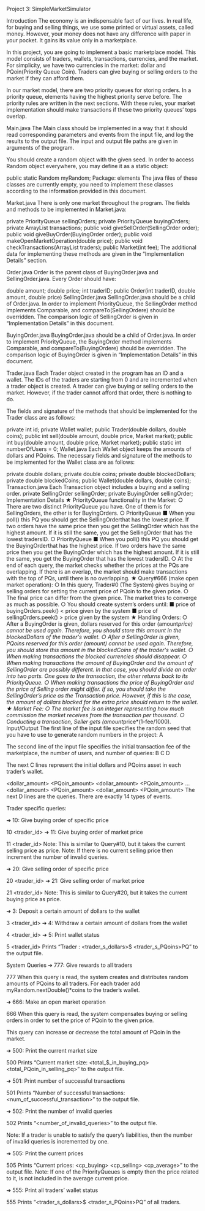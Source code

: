 
Project 3: SimpleMarketSimulator

Introduction
The economy is an indispensable fact of our lives. In real life, for buying and selling things, we use some printed or virtual assets, called money. However, your money does not have any difference with paper in your pocket. It gains its value only in a marketplace.

In this project, you are going to implement a basic marketplace model. This model consists of traders, wallets, transactions, currencies, and the market. For simplicity, we have two currencies in the market: dollar and PQoin(Priority Queue Coin). Traders can give buying or selling orders to the market if they can afford them.

In our market model, there are two priority queues for storing orders. In a priority queue, elements having the highest priority serve before. The priority rules are written in the next sections. With these rules, your market implementation should make transactions if these two priority queues’ tops overlap.


Main.java
The Main class should be implemented in a way that it should read corresponding parameters and events from the input file, and log the results to the output file. The input and output file paths are given in arguments of the program.

You should create a random object with the given seed. In order to access Random object everywhere, you may define it as a static object:

public static Random myRandom;
Package: elements
The java files of these classes are currently empty, you need to implement these classes according to the information provided in this document.

Market.java
There is only one market throughout the program. The fields and methods to be implemented in Market.java:

private PriorityQueue<SellingOrder> sellingOrders;
private PriorityQueue<BuyingOrder> buyingOrders;
private ArrayList<Transaction> transactions;
public void giveSellOrder(SellingOrder order);
public void giveBuyOrder(BuyingOrder order);
public void makeOpenMarketOperation(double price);
public void checkTransactions(ArrayList<Trader> traders);
public Market(int fee);
The additional data for implementing these methods are given in the “Implementation Details” section.

Order.java
Order is the parent class of BuyingOrder.java and SellingOrder.java. Every Order should have:

double amount;
double price;
int traderID;
public Order(int traderID, double amount, double price)
SellingOrder.java
SellingOrder.java should be a child of Order.java. In order to implement PriorityQueue, the SellingOrder method implements Comparable, and compareTo(SellingOrdere) should be overridden. The comparison logic of SellingOrder is given in “Implementation Details” in this document.

BuyingOrder.java
BuyingOrder.java should be a child of Order.java. In order to implement PriorityQueue, the BuyingOrder method implements Comparable, and compareTo(BuyingOrdere) should be overridden. The comparison logic of BuyingOrder is given in “Implementation Details” in this document.

Trader.java
Each Trader object created in the program has an ID and a wallet. The IDs of the traders are starting from 0 and are incremented when a trader object is created. A trader can give buying or selling orders to the market. However, if the trader cannot afford that order, there is nothing to do.

The fields and signature of the methods that should be implemented for the Trader class are as follows:

private int id;
private Wallet wallet;
public Trader(double dollars, double coins);
public int sell(double amount, double price, Market market);
public int buy(double amount, double price, Market market);
public static int numberOfUsers = 0;
Wallet.java
Each Wallet object keeps the amounts of dollars and PQoins. The necessary fields and signature of the methods to be implemented for the Wallet class are as follows:

private double dollars;
private double coins;
private double blockedDollars;
private double blockedCoins;
public Wallet(double dollars, double coins);
Transaction.java
Each Transaction object includes a buying and a selling order.
private SellingOrder sellingOrder;
private BuyingOrder sellingOrder;
Implementation Details
★ PriorityQueue functionality in the Market:
    ○ There are two distinct PriorityQueue you have. One of them is for
    SellingOrders, the other is for BuyingOrders.
    ○ PriorityQueue<SellingOrder>
■ When you poll() this PQ you should get the SellingOrderthat has the
lowest price. If two orders have the same price then you get the
SellingOrder which has the highest amount. If it is still the same, you
get the SellingOrder that has the lowest tradersID.
    ○ PriorityQueue<BuyingOrder>
■ When you poll() this PQ you should get the BuyingOrderthat has the
highest price. If two orders have the same price then you get the
BuyingOrder which has the highest amount. If it is still the same, you
get the BuyingOrder that has the lowest tradersID.
    ○ At the end of each query, the market checks whether the prices at the PQs
    are overlapping. If there is an overlap, the market should make transactions
    with the top of PQs, until there is no overlapping.
★ Query#666 (make open market operation):
    ○ In this query, Trader#0 (The System) gives buying or selling orders for setting
    the current price of PQoin to the given price.
    ○ The final price can differ from the given price. The market tries to converge as
    much as possible.
    ○ You should create system’s orders until:
        ■ price of buyingOrders.peek() < price given by the system
        ■ price of sellingOrders.peek() > price given by the system
★ Handling Orders:
    ○ After a BuyingOrder is given, dollars reserved for this order (amount*price)
    cannot be used again. Therefore, you should store this amount in the
    blockedDollars of the trader's wallet.
    ○ After a SellingOrder is given, PQoins reserved for this order (amount) cannot
    be used again. Therefore, you should store this amount in the blockedCoins
    of the trader's wallet.
    ○ When making transactions the blocked currencies should disappear.
    ○ When making transactions the amount of BuyingOrder and the amount of
    SellingOrder are possibly different. In that case, you should divide an order
    into two parts. One goes to the transaction, the other returns back to its
    PriorityQueue.
    ○ When making transactions the price of BuyingOrder and the price of Selling
    order might differ. If so, you should take the SellingOrder’s price as the
    Transaction price. However, if this is the case, the amount of dollars blocked
    for the extra price should return to the wallet.
★ Market Fee:
    ○ The market fee is an integer representing how much commission the market
    receives from the transaction per thousand.
    ○ Conducting a transaction, Seller gets (amount*price*(1-fee/1000).
Input/Output
The first line of the input file specifies the random seed that you have to use to generate random numbers in the project: A

The second line of the input file specifies the initial transaction fee of the marketplace, the number of users, and number of queries: B C D

The next C lines represent the initial dollars and PQoins asset in each trader’s wallet.

<dollar_amount> <PQoin_amount>
<dollar_amount> <PQoin_amount>
...
<dollar_amount> <PQoin_amount>
<dollar_amount> <PQoin_amount>
The next D lines are the queries. There are exactly 14 types of events.

Trader specific queries:

➔ 10: Give buying order of specific price

10 <trader_id> <price> <amount>
➔ 11: Give buying order of market price

11 <trader_id> <amount>
Note: This is similar to Query#10, but it takes the current selling price as price. Note: If there is no current selling price then increment the number of invalid queries.

➔ 20: Give selling order of specific price

20 <trader_id> <price> <amount>
➔ 21: Give selling order of market price

21 <trader_id> <amount>
Note: This is similar to Query#20, but it takes the current buying price as price.

➔ 3: Deposit a certain amount of dollars to the wallet

3 <trader_id> <amount>
➔ 4: Withdraw a certain amount of dollars from the wallet

4 <trader_id> <amount>
➔ 5: Print wallet status

5 <trader_id>
Prints “Trader : <trader_s_dollars>$ <trader_s_PQoins>PQ” to the output file.

System Queries
➔ 777: Give rewards to all traders

777
When this query is read, the system creates and distributes random amounts of PQoins to all traders. For each trader add myRandom.nextDouble()*coins to the trader’s wallet.

➔ 666: Make an open market operation

666 <price>
When this query is read, the system compensates buying or selling orders in order to set the price of PQoin to the given price.

This query can increase or decrease the total amount of PQoin in the market.

➔ 500: Print the current market size

500
Prints “Current market size: <total_$_in_buying_pq> <total_PQoin_in_selling_pq>” to the output file.

➔ 501: Print number of successful transactions

501
Prints “Number of successful transactions: <num_of_successful_transaction>” to the output file.

➔ 502: Print the number of invalid queries

502
Prints “<number_of_invalid_queries>” to the output file.

Note: If a trader is unable to satisfy the query’s liabilities, then the number of invalid queries is incremented by one.

➔ 505: Print the current prices

505
Prints “Current prices: <cp_buying> <cp_selling> <cp_average>” to the output file. Note: If one of the PriorityQueues is empty then the price related to it, is not included in the average current price.

➔ 555: Print all traders’ wallet status

555
Prints “<trader_s_dollars>$ <trader_s_PQoins>PQ” of all traders.
